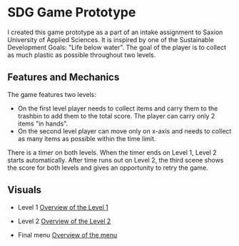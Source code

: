 # SDG Game Prototype
I created this game prototype as a part of an intake assignment to Saxion University of Applied Sciences. It is inspired by one of the Sustainable Development Goals: "Life below water". The goal of the player is to collect as much plastic as possible throughout two levels.


## Features and Mechanics
The game features two levels:
* On the first level player needs to collect items and carry them to the trashbin to add them to the total score. The player can carry only 2 items "in hands". 
* On the second level player can move only on x-axis and needs to collect as many items as possible within the time limit. 

There is a timer on both levels. When the timer ends on Level 1, Level 2 starts automatically. After time runs out on Level 2, the third scene shows the score for both levels and gives an opportunity to retry the game. 


## Visuals
* Level 1
[Overview of the Level 1](level1.png)

* Level 2 
[Overview of the Level 2](level2.png)

* Final menu
[Overview of the menu](menu.png)